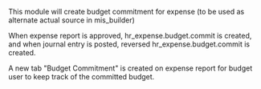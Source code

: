 This module will create budget commitment for expense (to be used as
alternate actual source in mis_builder)

When expense report is approved, hr_expense.budget.commit is created,
and when journal entry is posted, reversed hr_expense.budget.commit is
created.

A new tab "Budget Commitment" is created on expense report for budget
user to keep track of the committed budget.
